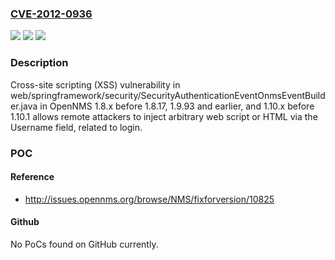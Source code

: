 ### [CVE-2012-0936](https://cve.mitre.org/cgi-bin/cvename.cgi?name=CVE-2012-0936)
![](https://img.shields.io/static/v1?label=Product&message=n%2Fa&color=blue)
![](https://img.shields.io/static/v1?label=Version&message=n%2Fa&color=blue)
![](https://img.shields.io/static/v1?label=Vulnerability&message=n%2Fa&color=brighgreen)

### Description

Cross-site scripting (XSS) vulnerability in web/springframework/security/SecurityAuthenticationEventOnmsEventBuilder.java in OpenNMS 1.8.x before 1.8.17, 1.9.93 and earlier, and 1.10.x before 1.10.1 allows remote attackers to inject arbitrary web script or HTML via the Username field, related to login.

### POC

#### Reference
- http://issues.opennms.org/browse/NMS/fixforversion/10825

#### Github
No PoCs found on GitHub currently.

